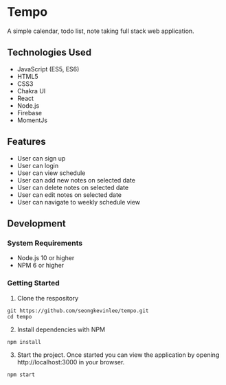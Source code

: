# Tempo

A simple calendar, todo list, note taking full stack web application.


## Technologies Used
* JavaScript (ES5, ES6)
* HTML5
* CSS3
* Chakra UI
* React
* Node.js
* Firebase
* MomentJs


## Features
* User can sign up
* User can login
* User can view schedule
* User can add new notes on selected date
* User can delete notes on selected date
* User can edit notes on selected date
* User can navigate to weekly schedule view

## Development


### System Requirements
* Node.js 10 or higher
* NPM 6 or higher

### Getting Started
1. Clone the respository
```
git https://github.com/seongkevinlee/tempo.git
cd tempo
```
2. Install dependencies with NPM
```
npm install
```
3. Start the project. Once started you can view the application by opening http://localhost:3000 in your browser.
```
npm start
```
